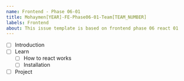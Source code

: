 ```yaml
---
name: Frontend - Phase 06-01
title: Mohaymen[YEAR]-FE-Phase06-01-Team[TEAM_NUMBER]
labels: Frontend
about: This issue template is based on frontend phase 06 react 01
---
```


-   [ ] Introduction
-   [ ] Learn
  -   [ ] How to react works
  -   [ ] Installation
- [ ] Project
